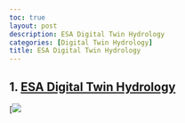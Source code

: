 ```yaml
---
toc: true
layout: post
description: ESA Digital Twin Hydrology
categories: [Digital Twin Hydrology]
title: ESA Digital Twin Hydrology
---
```


## 1. [ESA Digital Twin Hydrology](https://youtu.be/vf5wNv91nKA)
 [![](https://youtu.be/vf5wNv91nKA)
